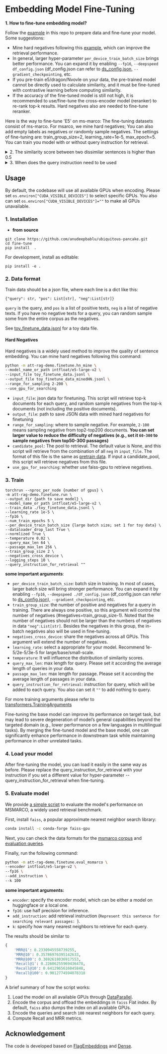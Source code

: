# Embedding Model Fine-Tuning

**1. How to fine-tune embedding model?**

Follow the [example](https://github.com/anudeepbablu/refactored-barnacle/tree/main/fine-tune/example) in this repo to prepare data and fine-tune your model. 
Some suggestions:
- Mine hard negatives following this [example](https://github.com/anudeepbablu/refactored-barnacle/tree/main/fine-tune/example), which can improve the retrieval performance.
- In general, larger hyper-parameter `per_device_train_batch_size` brings better performance. You can expand it by enabling `--fp16`, `--deepspeed df_config.json` (df_config.json can refer to [ds_config.json](https://github.com/anudeepbablu/refactored-barnacle/blob/main/fine-tune/example/ds_config.json), `--gradient_checkpointing`, etc.
- If you pre-train e5/dragon/Nvovle on your data, the pre-trained model cannot be directly used to calculate similarity, and it must be fine-tuned with contrastive learning before computing similarity.
- If the accuracy of the fine-tuned model is still not high, it is recommended to use/fine-tune the cross-encoder model (reranker) to re-rank top-k results. Hard negatives also are needed to fine-tune reranker.

Here is the way to fine-tune 'E5' on ms-marco: 
The fine-tuning datasets consist of ms-marco.
For msarco, we mine hard negatives; 
You can also add empty labels as negatives or randomly sample negatives. 
The settings of fine-tuning are: train_group_size=2, learning_rate=1e-5, max_epoch=5.
You can train you model with or without query instruction for retrieval. 

<details>
  <summary>2. The similarity score between two dissimilar sentences is higher than 0.5</summary>

  <!-- ### The similarity score between two dissimilar sentences is higher than 0.5 -->

Since we finetune the models by contrastive learning with a temperature of 0.01, 
the similarity distribution of the current model can be about in the interval \[0.6, 1\].
So a similarity score greater than 0.5 does not indicate that the two sentences are similar.

For downstream tasks, such as passage retrieval or semantic similarity, 
**what matters is the relative order of the scores, not the absolute value.**
If you need to filter similar sentences based on a similarity threshold, 
please select an appropriate similarity threshold based on the similarity distribution on your data (such as 0.8, 0.85, or even 0.9).

</details>

<details>
  <summary>3. When does the query instruction need to be used</summary>

  <!-- ### When does the query instruction need to be used -->

No instruction only has a slight degradation in retrieval performance compared with using instruction. 
So you can generate embedding without instruction in all cases for convenience.
 
For a retrieval task that uses short queries to find long related documents, 
it is recommended to add instructions for these short queries.
**The best method to decide whether to add instructions for queries is choosing the setting that achieves better performance on your task.**
In all cases, the documents/passages do not need to add the instruction. 

</details>


## Usage

By default, the codebase will use all available GPUs when encoding. Please set `os.environ["CUDA_VISIBLE_DEVICES"]` to select specific GPUs.
You also can set `os.environ["CUDA_VISIBLE_DEVICES"]=""` to make all GPUs unavailable.

### 1. Installation
* **from source**
```
git clone https://github.com/anudeepbablu/ubiquitous-pancake.git
cd fine-tune
pip install  .
```
For development, install as editable:
```
pip install -e .
```

### 2. Data format
Train data should be a json file, where each line is a dict like this:

```
{"query": str, "pos": List[str], "neg":List[str]}
```

`query` is the query, and `pos` is a list of positive texts, `neg` is a list of negative texts.
If you have no negative texts for a query, you can random sample some from the entire corpus as the negatives.

See [toy_finetune_data.jsonl](https://github.com/anudeepbablu/refactored-barnacle/blob/main/fine-tune/example/toy_finetune_data.jsonl) for a toy data file.

#### Hard Negatives 

Hard negatives is a widely used method to improve the quality of sentence embedding. 
You can mine hard negatives following this command:
```bash
python -m att-rag-demo.finetune.hn_mine \
--model_name_or_path intfloat/e5-large-v2 \
--input_file toy_finetune_data.jsonl \
--output_file toy_finetune_data_minedHN.jsonl \
--range_for_sampling 2-200 \
--use_gpu_for_searching
```

- `input_file`: json data for finetuning. This script will retrieve top-k documents for each query, 
and random sample negatives from the top-k documents (not including the positive documents).
- `output_file`: path to save JSON data with mined hard negatives for finetuning
- `range_for_sampling`: where to sample negative. For example, `2-100` means sampling negative from top2-top200 documents. **You can set larger value to reduce the difficulty of negatives (e.g., set it `60-300` to sample negatives from top50-300 passages)**
- `candidate_pool`: The pool to retrieval. The default value is None, and this script will retrieve from the combination of all `neg` in `input_file`. 
The format of this file is the same as [pretrain data](https://github.com/FlagOpen/FlagEmbedding/tree/master/examples/pretrain#2-data-format). If input a candidate_pool, this script will retrieve negatives from this file.
- `use_gpu_for_searching`: whether use faiss-gpu to retrieve negatives.


### 3. Train
```
torchrun --nproc_per_node {number of gpus} \
-m att-rag-demo.finetune.run \
--output_dir {path to save model} \
--model_name_or_path intfloat/e5-large-v2 \
--train_data ./toy_finetune_data.jsonl \
--learning_rate 1e-5 \
--fp16 \
--num_train_epochs 5 \
--per_device_train_batch_size {large batch size; set 1 for toy data} \
--dataloader_drop_last True \
--normlized True \
--temperature 0.02 \
--query_max_len 64 \
--passage_max_len 256 \
--train_group_size 2 \
--negatives_cross_device \
--logging_steps 10 \
--query_instruction_for_retrieval "" 
```

**some important arguments**:
- `per_device_train_batch_size`: batch size in training. In most of cases, larger batch size will bring stronger performance. You can expand it by enabling `--fp16`, `--deepspeed ./df_config.json` (df_config.json can refer to [ds_config.json](fine-tune/example/ds_config.json)), `--gradient_checkpointing`, etc. 
- `train_group_size`: the number of positive and negatives for a query in training.
There are always one positive, so this argument will control the number of negatives (#negatives=train_group_size-1).
Noted that the number of negatives should not be larger than the numbers of negatives in data `"neg":List[str]`.
Besides the negatives in this group, the in-batch negatives also will be used in fine-tuning.
- `negatives_cross_device`: share the negatives across all GPUs. This argument will extend the number of negatives.
- `learning_rate`: select a appropriate for your model. Recommend 1e-5/2e-5/3e-5 for large/base/small-scale. 
- `temperature`: It will influence the distribution of similarity scores.
- `query_max_len`: max length for query. Please set it according the average length of queries in your data.
- `passage_max_len`: max length for passage. Please set it according the average length of passages in your data.
- `query_instruction_for_retrieval`: instruction for query, which will be added to each query. You also can set it `""` to add nothing to query.

For more training arguments please refer to [transformers.TrainingArguments](https://huggingface.co/docs/transformers/main_classes/trainer#transformers.TrainingArguments)

Fine-tuning the base model can improve its performance on target task, but may lead to severe degeneration of model’s general capabilities beyond the targeted domain (e.g., lower performance on a few languages in multilingual tasks). By merging the fine-tuned model and the base model, one can significantly enhance performance in downstream task while maintaining performance in other unrelated tasks.

### 4. Load your model
After fine-tuning the model, you can load it easily in the same way as before.
Please replace the query_instruction_for_retrieval with your instruction if you set a different value for hyper-parameter --query_instruction_for_retrieval when fine-tuning.

### 5. Evaluate model
We provide [a simple script](https://github.com/anudeepbablu/refactored-barnacle/blob/main/fine-tune/eval_msmarco.py) to evaluate the model's performance on MSMARCO, a widely used retrieval benchmark. 

First, install `faiss`, a popular approximate nearest neighbor search library:
```bash
conda install -c conda-forge faiss-gpu
```

Next, you can check the data formats for the [msmarco corpus](https://huggingface.co/datasets/namespace-Pt/msmarco-corpus) and [evaluation queries](https://huggingface.co/datasets/namespace-Pt/msmarco). 

Finally, run the following command:

```bash
python -m att-rag-demo.finetune.eval_msmarco \
--encoder intfloat/e5-large-v2 \
--fp16 \
--add_instruction \
--k 100
```
**some important arguments:**
- `encoder`: specify the encoder model, which can be either a model on huggingface or a local one.
- `fp16`: use half precision for inference.
- `add_instruction`: add retrieval instruction (`Represent this sentence for searching relevant passages: `).
- `k`: specify how many nearest neighbors to retrieve for each query.

The results should be similar to
```python
{
    'MRR@1': 0.2330945558739255, 
    'MRR@10': 0.35786976395142633, 
    'MRR@100': 0.3692618036917553, 
    'Recall@1': 0.22606255969436478, 
    'Recall@10': 0.6412965616045848, 
    'Recall@100': 0.9012774594078318
}
```

A brief summary of how the script works:
1. Load the model on all available GPUs through [DataParallel](https://pytorch.org/docs/stable/generated/torch.nn.DataParallel.html). 
2. Encode the corpus and offload the embeddings in `faiss` Flat index. By default, `faiss` also dumps the index on all available GPUs.
3. Encode the queries and search `100` nearest neighbors for each query.
4. Compute Recall and MRR metrics.

## Acknowledgement

The code is developed based on [FlagEmbeddings](https://github.com/FlagOpen/FlagEmbedding/tree/master) and [Dense](https://github.com/luyug/Dense).



